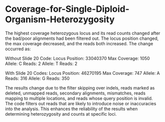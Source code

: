# Coverage-for-Single-Diploid-Organism-Heterozygosity

The highest coverage heterozygous locus and its read counts changed after the bad/poor alignments had been filtered out.  The locus position changed, the max coverage decreased, and the reads both increased.  The change occurred as:

Without Slide 20 Code:
Locus Position: 33040370
Max Coverage: 1050
Allele: C Reads: 2
Allele: T Reads: 2

With Slide 20 Codes: 
Locus Position: 46270195 
Max Coverage: 747
Allele: A Reads: 316
Allele: G Reads: 350

The results change due to the filter skipping over indels, reads marked as deleted, unmapped reads, secondary alignments, mismatches, reads mapping to multiple locations, and reads whose query position is invalid.  The code filters out reads that are likely to introduce noise or inaccuracies into the analysis. This enhances the reliability of the results when determining heterozygosity and counts at specific loci.
